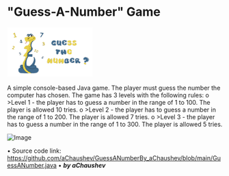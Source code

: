 # "Guess-A-Number" Game
<img alt="Image" width="200px" src="assets/images/GuessANumber-Pic.png"></img>

A simple console-based Java game.
Тhe player must guess the number the computer has chosen.
The game has 3 levels with the following rules:
o	>Level 1 - the player has to guess a number in the range of 1 to 100. The player is allowed 10 tries.
o	>Level 2 -  the player has to guess a number in the range of 1 to 200. The player is allowed 7 tries.
o	>Level 3 -  the player has to guess a number in the range of 1 to 300. The player is allowed 5 tries.

<img alt="Image" width="400px" src="assets/images/GuessANumber – Screenshot.png"></img>

• Source code link: https://github.com/aChaushev/GuessANumberBy_aChaushev/blob/main/GuessANumber.java
• ***by aChaushev***